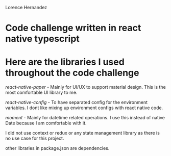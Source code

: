 Lorence Hernandez

# Code challenge written in react native typescript

# Here are the libraries I used throughout the code challenge


*react-native-paper* - Mainly for UI/UX to support material design. This is the most comfortable UI library to me.


*react-native-config* - To have separated config for the environment variables. I dont like mixing up environment configs with react native code.


*moment* - Mainly for datetime related operations. I use this instead of native Date because I am comfortable with it.

I did not use context or redux or any state management library as there is no use case for this project.


other libraries in package.json are dependencies.

